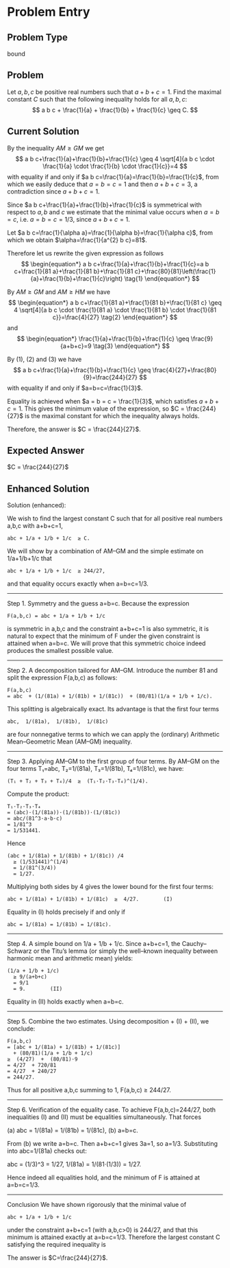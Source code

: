 # Problem Entry

## Problem Type
bound

## Problem
Let $a, b, c$ be positive real numbers such that $a + b + c = 1$. Find the maximal constant $C$ such that the following inequality holds for all $a, b, c$:
$$
a b c + \frac{1}{a} + \frac{1}{b} + \frac{1}{c} \geq C.
$$

## Current Solution
By the inequality $A M \geq G M$ we get
$$
a b c+\frac{1}{a}+\frac{1}{b}+\frac{1}{c} \geq 4 \sqrt[4]{a b c \cdot \frac{1}{a} \cdot \frac{1}{b} \cdot \frac{1}{c}}=4
$$
with equality if and only if $a b c=\frac{1}{a}=\frac{1}{b}=\frac{1}{c}$, from which we easily deduce that $a=b=c=1$ and then $a+b+c=3$, a contradiction since $a+b+c=1$.

Since $a b c+\frac{1}{a}+\frac{1}{b}+\frac{1}{c}$ is symmetrical with respect to $a, b$ and $c$ we estimate that the minimal value occurs when $a=b=c$, i.e. $a=b=c=1 / 3$, since $a+b+c=1$.

Let $a b c=\frac{1}{\alpha a}=\frac{1}{\alpha b}=\frac{1}{\alpha c}$, from which we obtain $\alpha=\frac{1}{a^{2} b c}=81$.

Therefore let us rewrite the given expression as follows
$$
\begin{equation*}
a b c+\frac{1}{a}+\frac{1}{b}+\frac{1}{c}=a b c+\frac{1}{81 a}+\frac{1}{81 b}+\frac{1}{81 c}+\frac{80}{81}\left(\frac{1}{a}+\frac{1}{b}+\frac{1}{c}\right) \tag{1}
\end{equation*}
$$

By $A M \geq G M$ and $A M \geq H M$ we have
$$
\begin{equation*}
a b c+\frac{1}{81 a}+\frac{1}{81 b}+\frac{1}{81 c} \geq 4 \sqrt[4]{a b c \cdot \frac{1}{81 a} \cdot \frac{1}{81 b} \cdot \frac{1}{81 c}}=\frac{4}{27} \tag{2}
\end{equation*}
$$
and
$$
\begin{equation*}
\frac{1}{a}+\frac{1}{b}+\frac{1}{c} \geq \frac{9}{a+b+c}=9 \tag{3}
\end{equation*}
$$

By (1), (2) and (3) we have
$$
a b c+\frac{1}{a}+\frac{1}{b}+\frac{1}{c} \geq \frac{4}{27}+\frac{80}{9}=\frac{244}{27}
$$
with equality if and only if $a=b=c=\frac{1}{3}$.

Equality is achieved when $a = b = c = \frac{1}{3}$, which satisfies $a + b + c = 1$. This gives the minimum value of the expression, so $C = \frac{244}{27}$ is the maximal constant for which the inequality always holds.

Therefore, the answer is $C = \frac{244}{27}$.

## Expected Answer
$C = \frac{244}{27}$

## Enhanced Solution
Solution (enhanced):

We wish to find the largest constant C such that for all positive real numbers a,b,c with a+b+c=1,

    abc + 1/a + 1/b + 1/c  ≥ C.

We will show by a combination of AM–GM and the simple estimate on 1/a+1/b+1/c that

    abc + 1/a + 1/b + 1/c  ≥ 244/27,

and that equality occurs exactly when a=b=c=1/3.

--------------------------------------------------------------------------------
Step 1.  Symmetry and the guess a=b=c.
Because the expression

    F(a,b,c) = abc + 1/a + 1/b + 1/c

is symmetric in a,b,c and the constraint a+b+c=1 is also symmetric, it is natural to expect that the minimum of F under the given constraint is attained when a=b=c.  We will prove that this symmetric choice indeed produces the smallest possible value.

--------------------------------------------------------------------------------
Step 2.  A decomposition tailored for AM–GM.
Introduce the number 81 and split the expression F(a,b,c) as follows:

    F(a,b,c)
    = abc  + (1/(81a) + 1/(81b) + 1/(81c))  + (80/81)(1/a + 1/b + 1/c).

This splitting is algebraically exact.  Its advantage is that the first four terms

    abc,  1/(81a),  1/(81b),  1/(81c)

are four nonnegative terms to which we can apply the (ordinary) Arithmetic Mean–Geometric Mean (AM–GM) inequality.

--------------------------------------------------------------------------------
Step 3.  Applying AM–GM to the first group of four terms.
By AM–GM on the four terms T₁=abc,  T₂=1/(81a),  T₃=1/(81b),  T₄=1/(81c), we have:

    (T₁ + T₂ + T₃ + T₄)/4  ≥  (T₁·T₂·T₃·T₄)^(1/4).

Compute the product:

    T₁·T₂·T₃·T₄
    = (abc)·(1/(81a))·(1/(81b))·(1/(81c))
    = abc/(81^3·a·b·c)
    = 1/81^3
    = 1/531441.

Hence

    (abc + 1/(81a) + 1/(81b) + 1/(81c)) /4
      ≥ (1/531441)^(1/4)
      = 1/(81^(3/4))
      = 1/27.

Multiplying both sides by 4 gives the lower bound for the first four terms:

    abc + 1/(81a) + 1/(81b) + 1/(81c)  ≥  4/27.        (I)

Equality in (I) holds precisely if and only if

    abc = 1/(81a) = 1/(81b) = 1/(81c).

--------------------------------------------------------------------------------
Step 4.  A simple bound on 1/a + 1/b + 1/c.
Since a+b+c=1, the Cauchy–Schwarz or the Titu’s lemma (or simply the well–known inequality between harmonic mean and arithmetic mean) yields:

    (1/a + 1/b + 1/c)
      ≥ 9/(a+b+c)
      = 9/1
      = 9.        (II)

Equality in (II) holds exactly when a=b=c.

--------------------------------------------------------------------------------
Step 5.  Combine the two estimates.
Using decomposition + (I) + (II), we conclude:

    F(a,b,c)
    = [abc + 1/(81a) + 1/(81b) + 1/(81c)]
      + (80/81)(1/a + 1/b + 1/c)
    ≥  (4/27)  +  (80/81)·9
    = 4/27  + 720/81
    = 4/27  + 240/27
    = 244/27.

Thus for all positive a,b,c summing to 1, F(a,b,c) ≥ 244/27.

--------------------------------------------------------------------------------
Step 6.  Verification of the equality case.
To achieve F(a,b,c)=244/27, both inequalities (I) and (II) must be equalities simultaneously.  That forces

  (a)  abc = 1/(81a) = 1/(81b) = 1/(81c),
  (b)  a=b=c.

From (b) we write a=b=c.  Then a+b+c=1 gives 3a=1, so a=1/3.  Substituting into abc=1/(81a) checks out:

  abc = (1/3)^3 = 1/27,
  1/(81a) = 1/(81·(1/3)) = 1/27.

Hence indeed all equalities hold, and the minimum of F is attained at a=b=c=1/3.

--------------------------------------------------------------------------------
Conclusion
We have shown rigorously that the minimal value of

    abc + 1/a + 1/b + 1/c

under the constraint a+b+c=1 (with a,b,c>0) is 244/27, and that this minimum is attained exactly at a=b=c=1/3.  Therefore the largest constant C satisfying the required inequality is

The answer is $C=\frac{244}{27}$.  
